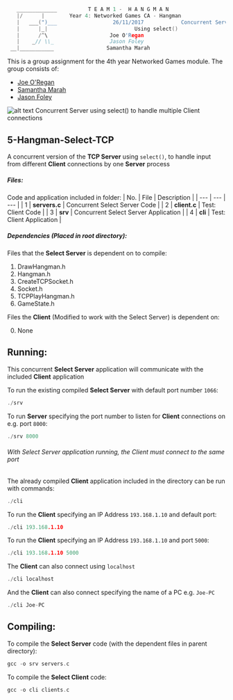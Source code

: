 ```c
   _____________          T E A M 1 -  H A N G M A N
   |/      |        Year 4: Networked Games CA - Hangman
   |   ___(")___                  26/11/2017			Concurrent Server
   |      |_| 							 Using select()
   |      /^\                    Joe O'Regan
   |    _// \\_                  Jason Foley
 __|___________                 Samantha Marah
```

This is a group assignment for the 4th year Networked Games module. The group consists of:
  * [Joe O'Regan](https://github.com/joeaoregan)
  * [Samantha Marah](https://github.com/jasfoley)
  * [Jason Foley](https://github.com/samanthamarah)

![alt text](https://raw.githubusercontent.com/joeaoregan/Yr4-NetworkGames-Hangman/master/Screenshots/5HangmanSelectTCP.png "Select Server Handling 2 Clients")
Concurrent Server using select() to handle multiple Client connections

## 5-Hangman-Select-TCP

A concurrent version of the **TCP Server** using `select()`, to handle input from different **Client** connections by one **Server** process

##### Files:

Code and application included in folder:
| No. | File | Description |
| --- | --- | --- |
| 1 | **servers.c** | Concurrent Select Server Code |
| 2 | **client.c** | Test: Client Code |
| 3 | **srv** | Concurrent Select Server Application |
| 4 | **cli** | Test: Client Application |

##### Dependencies (Placed in root directory):
Files that the **Select Server** is dependent on to compile:

1. DrawHangman.h
2. Hangman.h
3. CreateTCPSocket.h
4. Socket.h
5. TCPPlayHangman.h
6. GameState.h

Files the **Client** (Modified to work with the Select Server) is dependent on:

0. None 

## Running:

This concurrent **Select Server** application will communicate with the included **Client** application

To run the existing compiled **Select Server** with default port number `1066`:
```c
./srv
```

To run **Server** specifying the port number to listen for **Client** connections on e.g. port `8000`:
```c
./srv 8000
```

###### With Select Server application running, the Client must connect to the same port


The already compiled **Client** application included in the directory can be run with commands:
```c
./cli
```

To run the **Client** specifying an IP Address `193.168.1.10` and default port: 
```c
./cli 193.168.1.10
```

To run the **Client** specifying an IP Address `193.168.1.10` and port `5000`: 
```c
./cli 193.168.1.10 5000
```

The **Client** can also connect using `localhost`
```c
./cli localhost
```

And the **Client** can also connect specifying the name of a PC e.g. `Joe-PC`
```c
./cli Joe-PC
```

## Compiling:

To compile the **Select Server** code (with the dependent files in parent directory):
```c
gcc -o srv servers.c
```

To compile the **Select Client** code:
```c
gcc -o cli clients.c
```

